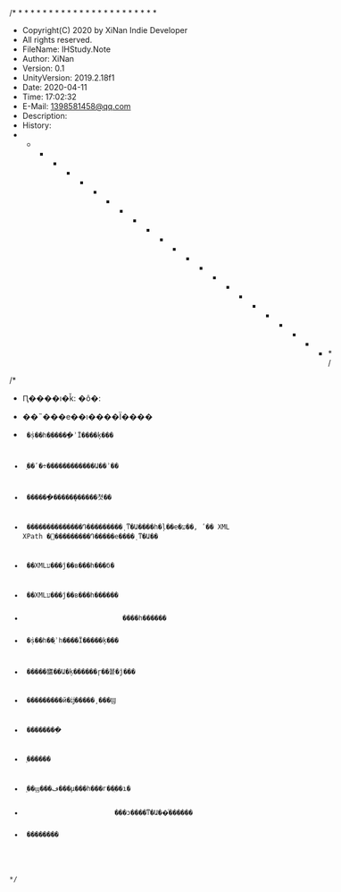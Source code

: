 /* * * * * * * * * * * * * * * * * * * * * * * *
* Copyright(C) 2020 by XiNan Indie Developer
* All rights reserved.
* FileName:         IHStudy.Note
* Author:           XiNan
* Version:          0.1
* UnityVersion:     2019.2.18f1
* Date:             2020-04-11
* Time:             17:02:32
* E-Mail:           1398581458@qq.com
* Description:
* History:
* * * * * * * * * * * * * * * * * * * * * * * * */

/*

 * Ԥ����ı�ǩ:                   �ô�:

 * <c>                             ��˵���е��ı����Ϊ����

 * <code>                          �ṩ��һ�ֽ�����ָʾΪ����ķ���

 * <example>                       ָ��ʹ�÷������������Ա��ʾ��

 * <exception>                     ������ָ�����ܷ������쳣��

 * <include>                       ��������������Դ���������ͺͳ�Ա����һ�ļ��е�ע��, ʹ�� XML XPath �﷨���������Դ�����е����ͺͳ�Ա��

 * <list>                          ��XMLע���ĵ��в���һ���б�

 * <para>                          ��XMLע���ĵ��в���һ������

 * <param>                         ����һ������

 * <paramref>                      �ṩ��һ��ָʾһ����Ϊ�����ķ���

 * <permission>                    �����㽫��Ա�ķ������ɼ��뵽�ĵ���

 * <remarks>                       ���������й�ĳ�����͵���Ϣ

 * <returns>                       ��������ֵ

 * <see>                           ָ������

 * <seealso>                       ָ��ϣ���ڡ���μ���һ���г��ֵ��ı�

 * <summary>                       ���ͻ����ͳ�Ա��ͨ������

 * <value>                         ��������

*/
